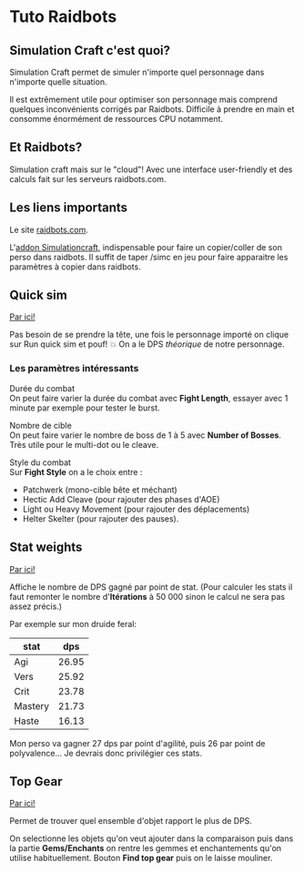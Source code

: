 # Tuto Raidbots

## Simulation Craft c'est quoi?

Simulation Craft permet de simuler n'importe quel personnage dans n'importe quelle situation.

Il est extrêmement utile pour optimiser son personnage mais comprend quelques inconvénients corrigés par Raidbots. Difficile à prendre en main et consomme énormément de ressources CPU notamment.


## Et Raidbots?

Simulation craft mais sur le "cloud"! Avec une interface user-friendly et des calculs fait sur les serveurs raidbots.com.


## Les liens importants

Le site [raidbots.com](https://www.raidbots.com).

L'[addon Simulationcraft](https://www.curseforge.com/wow/addons/simulationcraft), indispensable pour faire un copier/coller de son perso dans raidbots. Il suffit de taper /simc en jeu pour faire apparaitre les paramètres à copier dans raidbots.


## Quick sim

[Par ici!](https://www.raidbots.com/simbot/quick)

Pas besoin de se prendre la tête, une fois le personnage importé on clique sur Run quick sim et pouf! :boom: On a le DPS *théorique* de notre personnage.

### Les paramètres intéressants

Durée du combat
<br />
On peut faire varier la durée du combat avec **Fight Length**, essayer avec 1 minute par exemple pour tester le burst.

Nombre de cible
<br />
On peut faire varier le nombre de boss de 1 à 5 avec **Number of Bosses**. Très utile pour le multi-dot ou le cleave.

Style du combat
<br />
Sur **Fight Style** on a le choix entre :
- Patchwerk (mono-cible bête et méchant)
- Hectic Add Cleave (pour rajouter des phases d'AOE)
- Light ou Heavy Movement (pour rajouter des déplacements)
- Helter Skelter (pour rajouter des pauses).


## Stat weights

[Par ici!](https://www.raidbots.com/simbot/stats)

Affiche le nombre de DPS gagné par point de stat. (Pour calculer les stats il faut remonter le nombre d'**Itérations** à 50 000 sinon le calcul ne sera pas assez précis.)

Par exemple sur mon druide feral:

| stat | dps |
|-------|--------|
| Agi | 26.95 |
| Vers | 25.92 |
| Crit | 23.78 |
| Mastery | 21.73 |
| Haste | 16.13 |

Mon perso va gagner 27 dps par point d'agilité, puis 26 par point de polyvalence... Je devrais donc privilégier ces stats.


## Top Gear

[Par ici!](https://www.raidbots.com/simbot/topgear)

Permet de trouver quel ensemble d'objet rapport le plus de DPS.

On selectionne les objets qu'on veut ajouter dans la comparaison puis dans la partie **Gems/Enchants** on rentre les gemmes et enchantements qu'on utilise habituellement. Bouton **Find top gear** puis on le laisse mouliner.





